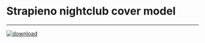 # Strapieno nightclub cover model
---------

[![download](https://img.shields.io/packagist/dt/strapieno/str-nightclub-cover-model.svg?maxAge=2592000)](https://packagist.org/packages/strapieno/str-nightclub-cover-model)   